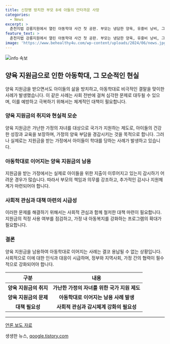 ```yaml
---
title: 신장병 방치한 부모 8세 아들의 안타까운 사망
categories:
  - News
excerpt: >
  춘천지법 강릉지원에서 열린 아동학대 사건 첫 공판. 부모는 냉담한 양육, 유흥비 낭비, 그리고 쓰레기와 구덩이에 가득찬 환경에서 아이들을 키우며 장애를 가진 아들을 방치해 사망에 이르게 했다. 검찰은 부모에게 징역 15년, 취업제한 10년을 요청하고, 혐의가 있는 지인들에게도 징역형을 요구했다. 부모는 반성하며 책임을 인정했고, 다음 달 22일 선고 공판이 예정돼 있다. 또한, 한국가정법률상담소에 친권상실 청구를 진행 중이며, 피해 아동들은 보육원에서 보호 중이다.
feature_text: >
  춘천지법 강릉지원에서 열린 아동학대 사건 첫 공판. 부모는 냉담한 양육, 유흥비 낭비, 그리고 쓰레기와 구덩이에 가득찬 환경에서 아이들을 키우며 장애를 가진 아들을 방치해 사망에 이르게 했다. 검찰은 부모에게 징역 15년, 취업제한 10년을 요청하고, 혐의가 있는 지인들에게도 징역형을 요구했다. 부모는 반성하며 책임을 인정했고, 다음 달 22일 선고 공판이 예정돼 있다. 또한, 한국가정법률상담소에 친권상실 청구를 진행 중이며, 피해 아동들은 보육원에서 보호 중이다.
image: 'https://www.behealthy4u.com/wp-content/uploads/2024/06/news.jpg'
---
```


<p><img src="https://www.behealthy4u.com/wp-content/uploads/2024/06/news.jpg" alt="info 속보" /></p>

<h2 data-ke-size="size26">양육 지원금으로 인한 아동학대, 그 모순적인 현실</h2>

<p data-ke-size="size16">양육 지원금을 받으면서도 아이들의 삶을 방치하고, 아동학대로 비극적인 결말을 맞이한 사례가 발생했습니다. 이 같은 사례는 사회 전반에 걸쳐 심각한 문제로 대두될 수 있으며, 이를 예방하고 극복하기 위해서는 체계적인 대책이 필요합니다.</p>

<h3 data-ke-size="size24">양육 지원금의 취지와 현실적 모순</h3>

<p data-ke-size="size16">양육 지원금은 가난한 가정의 자녀를 대상으로 국가가 지원하는 제도로, 아이들의 건강한 성장과 교육을 보장하며, 가정의 양육 부담을 경감시키는 것을 목적으로 합니다. 그러나 실제로는 지원금을 받는 가정에서 아이들이 학대를 당하는 사례가 발생하고 있습니다.</p>

<h3 data-ke-size="size24">아동학대로 이어지는 양육 지원금의 남용</h3>

<p data-ke-size="size16">지원금을 받는 가정에서는 실제로 아이들을 위한 지출이 이루어지고 있는지 감시하기 어려운 경우가 많습니다. 따라서 부모의 책임과 의무를 강조하고, 추가적인 감시나 지원체계가 마련되어야 합니다.</p>

<h3 data-ke-size="size24">사회적 관심과 대책 마련의 시급성</h3>

<p data-ke-size="size16">이러한 문제를 해결하기 위해서는 사회적 관심과 함께 철저한 대책 마련이 필요합니다. 지원금의 적정 사용 여부를 점검하고, 가정 내 아동복지를 강화하는 프로그램의 확대가 필요합니다.</p>

<h3 data-ke-size="size24">결론</h3>

<p data-ke-size="size16">양육 지원금을 남용하여 아동학대로 이어지는 사례는 결코 용납될 수 없는 상황입니다. 사회적으로 이에 대한 인식과 대응이 시급하며, 정부와 지역사회, 가정 간의 협력이 필수적으로 강화되어야 합니다.</p>

<table>
    <thead>
        <tr>
            <th style="text-align: center;">구분</th>
            <th style="text-align: center;">내용</th>
        </tr>
    </thead>
    <tbody>
        <tr>
            <td style="text-align: center; height: 17px;"><b>양육 지원금의 취지</b></td>
            <td style="text-align: center; height: 17px;"><b>가난한 가정의 자녀를 위한 국가 지원 제도</b></td>
        </tr>
        <tr>
            <td style="text-align: center; height: 17px;"><b>양육 지원금의 문제</b></td>
            <td style="text-align: center; height: 17px;"><b>아동학대로 이어지는 남용 사례 발생</b></td>
        </tr>
        <tr>
            <td style="text-align: center; height: 17px;"><b>대책 필요성</b></td>
            <td style="text-align: center; height: 17px;"><b>사회적 관심과 감시체계 강화의 필요성</b></td>
        </tr>
    </tbody>
</table>

<hr>

<p data-ke-size="size16"><a href="https://www.example.com">언론 보도 자료</a></p>
생생한 뉴스, <a href="https://qoogle.tistory.com" rel="dofollow">qoogle.tistory.com</a>


